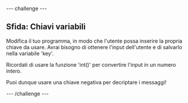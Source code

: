 --- challenge ---
## Sfida: Chiavi variabili
Modifica il tuo programma, in modo che l'utente possa inserire la propria chiave da usare. Avrai bisogno di ottenere l'input dell'utente e di salvarlo nella variabile 'key'.

Ricordati di usare la funzione 'int()' per convertire l'input in un numero intero.

Puoi dunque usare una chiave negativa per decriptare i messaggi!




--- /challenge ---